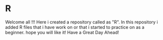 # R
Welcome all !!!
Here i created a repository called as "R".
In this repository i added R files that i have work on or that i started to practice on as a beginner.
hope you will like it! Have a Great Day Ahead!
